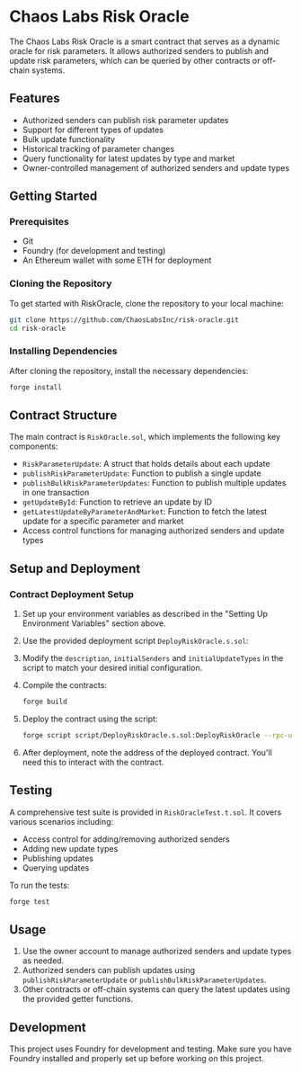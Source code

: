 # Chaos Labs Risk Oracle

The Chaos Labs Risk Oracle is a smart contract that serves as a dynamic oracle for risk parameters. It allows authorized senders to publish and update risk parameters, which can be queried by other contracts or off-chain systems.

## Features

- Authorized senders can publish risk parameter updates
- Support for different types of updates
- Bulk update functionality
- Historical tracking of parameter changes
- Query functionality for latest updates by type and market
- Owner-controlled management of authorized senders and update types

## Getting Started

### Prerequisites

- Git
- Foundry (for development and testing)
- An Ethereum wallet with some ETH for deployment

### Cloning the Repository

To get started with RiskOracle, clone the repository to your local machine:

```bash
git clone https://github.com/ChaosLabsInc/risk-oracle.git
cd risk-oracle
```

### Installing Dependencies

After cloning the repository, install the necessary dependencies:

```bash
forge install
```

## Contract Structure

The main contract is `RiskOracle.sol`, which implements the following key components:

- `RiskParameterUpdate`: A struct that holds details about each update
- `publishRiskParameterUpdate`: Function to publish a single update
- `publishBulkRiskParameterUpdates`: Function to publish multiple updates in one transaction
- `getUpdateById`: Function to retrieve an update by ID
- `getLatestUpdateByParameterAndMarket`: Function to fetch the latest update for a specific parameter and market
- Access control functions for managing authorized senders and update types

## Setup and Deployment

### Contract Deployment Setup

1. Set up your environment variables as described in the "Setting Up Environment Variables" section above.

2. Use the provided deployment script `DeployRiskOracle.s.sol`:

3. Modify the `description`, `initialSenders` and `initialUpdateTypes` in the script to match your desired initial configuration.

4. Compile the contracts:

   ```bash
   forge build
   ```

5. Deploy the contract using the script:

   ```bash
   forge script script/DeployRiskOracle.s.sol:DeployRiskOracle --rpc-url $RPC_URL --broadcast
   ```

6. After deployment, note the address of the deployed contract. You'll need this to interact with the contract.

## Testing

A comprehensive test suite is provided in `RiskOracleTest.t.sol`. It covers various scenarios including:

- Access control for adding/removing authorized senders
- Adding new update types
- Publishing updates
- Querying updates

To run the tests:

```bash
forge test
```

## Usage

1. Use the owner account to manage authorized senders and update types as needed.
2. Authorized senders can publish updates using `publishRiskParameterUpdate` or `publishBulkRiskParameterUpdates`.
3. Other contracts or off-chain systems can query the latest updates using the provided getter functions.

## Development

This project uses Foundry for development and testing. Make sure you have Foundry installed and properly set up before working on this project.
